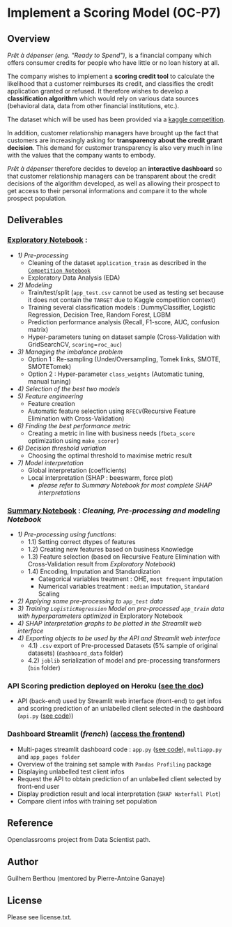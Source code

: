 # Implement a Scoring Model (OC-P7)

## Overview

*Prêt à dépenser (eng. "Ready to Spend")*, is a financial company which offers consumer credits for people who have little or no loan history at all.

The company wishes to implement a **scoring credit tool** to calculate the likelihood that a customer reimburses its credit, and classifies the credit application granted or refused. It therefore wishes to develop a **classification algorithm** which would rely on various data sources (behavioral data, data from other financial institutions, etc.).

The dataset which will be used has been provided via a [kaggle competition](https://www.kaggle.com/c/home-credit-default-risk/data). 

In addition, customer relationship managers have brought up the fact that customers are increasingly asking for **transparency about the credit grant decision**. This demand for customer transparency is also very much in line with the values that the company wants to embody.

*Prêt à dépenser* therefore decides to develop an **interactive dashboard** so that customer relationship managers can be transparent about the credit decisions of the algorithm developed, as well as allowing their prospect to get access to their personal informations and compare it to the whole prospect population.

## Deliverables

### [Exploratory Notebook](https://github.com/guilhembr/P7_Scoring/blob/main/exploratory_notebook.ipynb) : 
- *1) Pre-processing* 
    - Cleaning of the dataset `application_train` as described in the [`Competition Notebook`](https://colab.research.google.com/drive/1uorVxsO816YOQMbkizlakGC21wS-xVHh#scrollTo=uN03kboJEVSi)
    - Exploratory Data Analysis (EDA)
- *2) Modeling*
    - Train/test/split (`app_test.csv` cannot be used as testing set because it does not contain the `TARGET` due to Kaggle competition context)
    - Training several classification models : DummyClassifier, Logistic Regression, Decision Tree, Random Forest, LGBM
    - Prediction performance analysis (Recall, F1-score, AUC, confusion matrix)
    -   Hyper-parameters tuning on dataset sample (Cross-Validation with GridSearchCV, `scoring`=`roc_auc`)
- *3) Managing the imbalance problem* 
    - Option 1 : Re-sampling (Under/Oversampling, Tomek links, SMOTE, SMOTETomek)
    - Option 2 : Hyper-parameter `class_weights` (Automatic tuning, manual tuning)
- *4) Selection of the best two models*
- *5) Feature engineering*
    - Feature creation
    - Automatic feature selection using `RFECV`(Recursive Feature Elimination with Cross-Validation)
- *6) Finding the best performance metric*
    - Creating a metric in line with business needs (`fbeta_score` optimization using `make_scorer`)
- *6) Decision threshold variation*
    - Choosing the optimal threshold to maximise metric result
- *7) Model interpretation*
    - Global interpretation (coefficients)
    - Local interpretation (SHAP : beeswarm, force plot) 
        - *please refer to Summary Notebook for most complete SHAP interpretations*

### [Summary Notebook](https://github.com/guilhembr/P7_Scoring/blob/main/model_training.ipynb) : *Cleaning, Pre-processing and modeling Notebook*
- *1) Pre-processing using functions*:
    - 1.1) Setting correct dtypes of features
    - 1.2) Creating new features based on business Knowledge
    - 1.3) Feature selection (based on Recursive Feature Elimination with Cross-Validation result from *Exploratory Notebook*)
    - 1.4) Encoding, Imputation and Standardization
        - Categorical variables treatment : OHE, `most frequent` imputation 
        - Numerical variables treatment : `median` imputation, `Standard` Scaling
- *2) Applying same pre-processing to `app_test` data*
- *3) Training `LogisticRegression` Model on pre-processed `app_train` data with hyperparameters optimized in* Exploratory Notebook
- *4) SHAP Interpretation graphs to be plotted in the Streamlit web interface*
- *4) Exporting objects to be used by the API and Streamlit web interface*
    - 4.1) `.csv` export of Pre-processed Datasets (5% sample of original datasets) (`dashboard_data` folder)
    - 4.2) `joblib` serialization of model and pre-processing transformers (`bin` folder)

### API Scoring prediction deployed on Heroku ([see the doc](https://projetoc-scoring.herokuapp.com/docs))
- API (back-end) used by Streamlit web interface (front-end) to get infos and scoring prediction of an unlabelled client selected in the dashboard (`api.py` ([see code](https://github.com/guilhembr/P7_Scoring/blob/main/api.py)))

### Dashboard Streamlit (*french*) ([access the frontend](https://share.streamlit.io/guilhembr/p7_scoring/main/app.py))
- Multi-pages streamlit dashboard code : `app.py` ([see code](https://github.com/guilhembr/P7_Scoring/blob/main/app.py)), `multiapp.py` and `app_pages folder`
- Overview of the training set sample with `Pandas Profiling` package
- Displaying unlabelled test client infos
- Request the API to obtain prediction of an unlabelled client selected by front-end user
- Display prediction result and local interpretation (`SHAP Waterfall Plot`)
- Compare client infos with training set population


## Reference
Openclassrooms project from Data Scientist path.  

## Author
Guilhem Berthou (mentored by Pierre-Antoine Ganaye)

## License
Please see license.txt.
